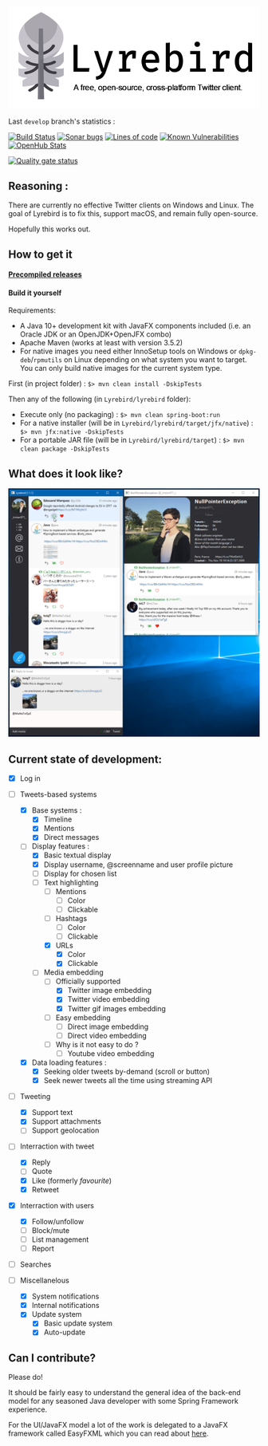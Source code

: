 ![Promo logo](docs/img/promo-logo-png.png)

Last `develop` branch's statistics :

[![Build Status](https://jenkins.tristan.moe/job/Lyrebird/job/master/badge/icon)](https://jenkins.tristan.moe/job/Lyrebird/job/master)
[![Sonar bugs](https://sonar.tristan.moe/api/project_badges/measure?project=moe.lyrebird%3Alyrebird-parent&metric=bugs)](https://sonar.tristan.moe/project/issues?id=moe.lyrebird%3Alyrebird-parent&resolved=false&types=BUG)
[![Lines of code](https://sonar.tristan.moe/api/project_badges/measure?project=moe.lyrebird%3Alyrebird-parent&metric=ncloc)](https://sonar.tristan.moe/component_measures?id=moe.lyrebird%3Alyrebird-parent&metric=ncloc)
[![Known Vulnerabilities](https://snyk.io/test/github/tristan971/lyrebird/badge.svg?targetFile=pom.xml)](https://snyk.io/test/github/tristan971/lyrebird?targetFile=pom.xml)
[![OpenHub Stats](https://www.openhub.net/p/Lyrebird-twitter/widgets/project_thin_badge?format=gif)](https://www.openhub.net/p/Lyrebird-twitter/)

[![Quality gate status](https://sonar.tristan.moe/api/project_badges/quality_gate?project=moe.lyrebird%3Alyrebird-parent)](https://sonar.tristan.moe/dashboard?id=moe.lyrebird%3Alyrebird-parent)

## Reasoning :
There are currently no effective Twitter clients on Windows and Linux.
The goal of Lyrebird is to fix this, support macOS, and remain fully open-source.

Hopefully this works out.


## How to get it

#### [Precompiled releases](https://github.com/Tristan971/Lyrebird/releases)

#### Build it yourself

Requirements:
- A Java 10+ development kit with JavaFX components included (i.e. an Oracle JDK or an OpenJDK+OpenJFX combo)
- Apache Maven (works at least with version 3.5.2)
- For native images you need either InnoSetup tools on Windows or ``dpkg-deb``/``rpmutils`` on Linux depending on
what system you want to target. You can only build native images for the current system type.

First (in project folder) : ``$> mvn clean install -DskipTests``

Then any of the following (in `Lyrebird/lyrebird` folder):
- Execute only (no packaging) : ``$> mvn clean spring-boot:run``
- For a native installer (will be in ``Lyrebird/lyrebird/target/jfx/native``) : ``$> mvn jfx:native -DskipTests``
- For a portable JAR file (will be in ``Lyrebird/lyrebird/target``) : ``$> mvn clean package -DskipTests``

## What does it look like?
[![Screenshot of current version](docs/img/screenshot.png)](docs/img/screenshot.png)

## Current state of development:

- [x] Log in 
- [ ] Tweets-based systems
    - [x] Base systems :
        - [x] Timeline
        - [x] Mentions
        - [x] Direct messages
    - [ ] Display features :
        - [x] Basic textual display
        - [x] Display username, @screenname and user profile picture
        - [ ] Display for chosen list
        - [ ] Text highlighting
            - [ ] Mentions
                - [ ] Color
                - [ ] Clickable
            - [ ] Hashtags
                - [ ] Color
                - [ ] Clickable
            - [x] URLs
                - [x] Color
                - [x] Clickable
        - [ ] Media embedding
            - [ ] Officially supported
                - [x] Twitter image embedding
                - [x] Twitter video embedding
                - [x] Twitter gif images embedding
            - [ ] Easy embedding
                - [ ] Direct image embedding
                - [ ] Direct video embedding
            - [ ] Why is it not easy to do ?
                - [ ] Youtube video embedding
    - [x] Data loading features :
        - [x] Seeking older tweets by-demand (scroll or button)
        - [x] Seek newer tweets all the time using streaming API

- [ ] Tweeting
    - [x] Support text
    - [x] Support attachments
    - [ ] Support geolocation
    
- [ ] Interraction with tweet
    - [x] Reply
    - [ ] Quote
    - [x] Like (formerly _favourite_)
    - [x] Retweet

- [x] Interraction with users
    - [x] Follow/unfollow
    - [ ] Block/mute
    - [ ] List management
    - [ ] Report

- [ ] Searches

- [ ] Miscellanelous
    - [x] System notifications
    - [x] Internal notifications
    - [x] Update system
        - [x] Basic update system
        - [x] Auto-update

## Can I contribute?
Please do!

It should be fairly easy to understand the general idea of the back-end model for any
seasoned Java developer with some Spring Framework experience.

For the UI/JavaFX model a lot of the work is delegated to a JavaFX framework called
EasyFXML which you can read about [here](https://github.com/Tristan971/EasyFXML).
